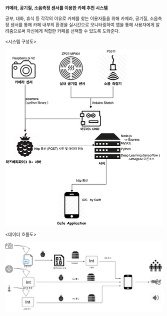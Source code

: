 <p style = "font-family:'맑은고딕';font-size:20;"# Cafe_Monitoring_System</p>
<p><b>카메라, 공기질, 소음측정 센서를 이용한 카페 추천 시스템</b></p>
<p>공부, 대화, 휴식 등 각각의 이유로 카페를 찾는 이용자들을 위해 카메라, 공기질, 소음측정 센서를 통해 카페 내부의 환경을 실시간으로 모니터링하여 앱을 통해 사용자에게 알려줌으로써 자신에게 적합한 카페를 선택할 수 있도록 도와준다.</p>


<p><시스템 구성도></p>
<img src="/Image/Cafe_application_시스템구성도.jpg">

<p><데이터 흐름도></p>
<img src="/Image/data_flowchart.jpg">

